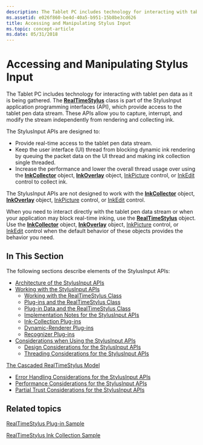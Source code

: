 ```yaml
---
description: The Tablet PC includes technology for interacting with tablet pen data as it is being gathered.
ms.assetid: e026f860-be4d-40a5-b951-15b8be3cd626
title: Accessing and Manipulating Stylus Input
ms.topic: concept-article
ms.date: 05/31/2018
---
```


# Accessing and Manipulating Stylus Input

The Tablet PC includes technology for interacting with tablet pen data as it is being gathered. The [**RealTimeStylus**](realtimestylus-class.md) class is part of the StylusInput application programming interfaces (API), which provide access to the tablet pen data stream. These APIs allow you to capture, interrupt, and modify the stream independently from rendering and collecting ink.

The StylusInput APIs are designed to:

-   Provide real-time access to the tablet pen data stream.
-   Keep the user interface (UI) thread from blocking dynamic ink rendering by queuing the packet data on the UI thread and making ink collection single threaded.
-   Increase the performance and lower the overall thread usage over using the [**InkCollector**](inkcollector-class.md) object, [**InkOverlay**](inkoverlay-class.md) object, [InkPicture](inkpicture-control-reference.md) control, or [InkEdit](inkedit-control-reference.md) control to collect ink.

The StylusInput APIs are not designed to work with the [**InkCollector**](inkcollector-class.md) object, [**InkOverlay**](inkoverlay-class.md) object, [InkPicture](inkpicture-control-reference.md) control, or [InkEdit](inkedit-control-reference.md) control.

When you need to interact directly with the tablet pen data stream or when your application may block real-time inking, use the [**RealTimeStylus**](realtimestylus-class.md) object. Use the [**InkCollector**](inkcollector-class.md) object, [**InkOverlay**](inkoverlay-class.md) object, [InkPicture](inkpicture-control-reference.md) control, or [InkEdit](inkedit-control-reference.md) control when the default behavior of these objects provides the behavior you need.

## In This Section

The following sections describe elements of the StylusInput APIs:

-   [Architecture of the StylusInput APIs](architecture-of-the-stylusinput-apis.md)
-   [Working with the StylusInput APIs](working-with-the-stylusinput-apis.md)
    -   [Working with the RealTimeStylus Class](working-with-the-realtimestylus-class.md)
    -   [Plug-ins and the RealTimeStylus Class](plug-ins-and-the-realtimestylus-class.md)
    -   [Plug-in Data and the RealTimeStylus Class](plug-in-data-and-the-realtimestylus-class.md)
    -   [Implementation Notes for the StylusInput APIs](implementation-notes-for-the-stylusinput-apis.md)
    -   [Ink-Collection Plug-ins](ink-collection-plug-ins.md)
    -   [Dynamic-Renderer Plug-ins](dynamic-renderer-plug-ins.md)
    -   [Recognizer Plug-ins](recognizer-plug-ins.md)
-   [Considerations when Using the StylusInput APIs](considerations-when-using-the-stylusinput-apis.md)
    -   [Design Considerations for the StylusInput APIs](design-considerations-for-the-stylusinput-apis.md)
    -   [Threading Considerations for the StylusInput APIs](threading-considerations-for-the-stylusinput-apis.md)

[The Cascaded RealTimeStylus Model](the-cascaded-realtimestylus-model.md)

-   [Error Handling Considerations for the StylusInput APIs](error-handling-considerations-for-the-stylusinput-apis.md)
-   [Performance Considerations for the StylusInput APIs](performance-considerations-for-the-stylusinput-apis.md)
-   [Partial Trust Considerations for the StylusInput APIs](partial-trust-considerations-for-the-stylusinput-apis.md)

## Related topics

<dl> <dt>

[RealTimeStylus Plug-in Sample](realtimestylus-plug-in-sample.md)
</dt> <dt>

[RealTimeStylus Ink Collection Sample](realtimestylus-ink-collection-sample.md)
</dt> </dl>

 

 




